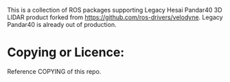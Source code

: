 This is a collection of ROS packages supporting Legacy Hesai Pandar40 3D LIDAR product forked from https://github.com/ros-drivers/velodyne.
Legacy Pandar40 is already out of production.

# Copying or Licence:
Reference COPYING of this repo.

